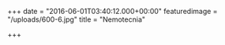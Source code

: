 +++
date = "2016-06-01T03:40:12.000+00:00"
featuredimage = "/uploads/600-6.jpg"
title = "Nemotecnia"

+++
